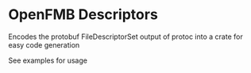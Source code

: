 <!--
SPDX-FileCopyrightText: 2021 Open Energy Solutions Inc

SPDX-License-Identifier: Apache-2.0
-->

# OpenFMB Descriptors

Encodes the protobuf FileDescriptorSet output of protoc into a crate
for easy code generation

See examples for usage
